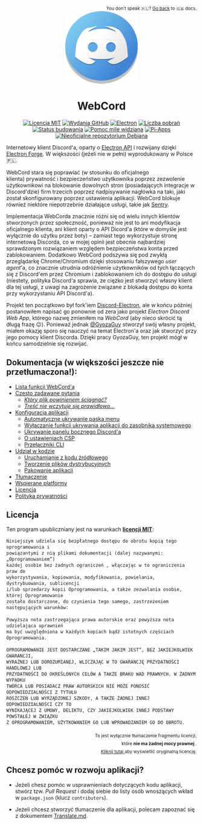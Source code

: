 <!--
  Jeżeli jesteś wstanie to przeczytać, to pewnie jedyne co tu zobaczysz poniżej, to jakaś
  niezrozumiała mieszanina tekstu i HTML. Dlatego dodałem do tego nieco "komentarzy",
  aby urozmaicić Ci czytanie tego w Notepadzie. Teraz jest to niezrozumiała mieszanina tekstu,
  HTML i irytujących komentarzy HTML ;).
 -->
<div align='right'>
<sub>
  You don't speak 🇵🇱️? <a href='../Readme.md'>Go back</a> to 🇬🇧️ docs.
</sub>
</div>
<div align='center'>
<a href='https://discord.com'> <img src='../../sources/assets/icons/app.png' width='192px'> </a> 
<h1>WebCord</h1>

<!--
                                 ______________________
                                /                      \ Ikonka stworzona przeze mnie
                                |                      | (NIE JEST KRADZIONA! :P)
                                |                      |
                                |     /--\____/--\     |
                                |    /   _    _   \    |
                                |   /   (_)  (_)   \   |
                                |  |     ______     |  |
                                |   \___/      \___/   |
                                |                      |
                                |                 \    |
                                \__________________\   |
                                                    \  |
                                                      \|
                                                        
						     
————————————————————————————————————— W e b C o r d —————————————————————————————————————

		       MIT • Electron • Pomoc mile widziana • Pi Apps • Repozytorium Debiana
-->

[![Licencja MIT](https://img.shields.io/github/license/SpacingBat3/WebCord?label=Licencja)](COPYING)
[![Wydania GitHub](https://img.shields.io/github/release/SpacingBat3/electron-discord-webapp.svg?label=Wydania)](https://github.com/SpacingBat3/WebCord/tags)
[![Electron](https://img.shields.io/github/package-json/dependency-version/SpacingBat3/WebCord/dev/electron?color=%236CB2BF&label=Electron)](https://www.electronjs.org/)
[![Liczba pobrań](https://img.shields.io/github/downloads/SpacingBat3/electron-discord-webapp/total.svg?label=Pobrania&color=%236586B3)](https://github.com/SpacingBat3/releases)
[![Status budowania](https://img.shields.io/github/workflow/status/SpacingBat3/WebCord/Run%20tests?label=Budowanie&logo=github)](../../../actions/workflows/build.yml)
[![Pomoc mile widziana](https://img.shields.io/badge/Pomoc-mile%20widziana-brightgreen.svg)](#want-to-contribute-to-my-project)
[![Pi-Apps](https://badgen.net/badge/W%20Pi-Apps%3F/Tak!/c51a4a?icon=https://raw.githubusercontent.com/Botspot/pi-apps/master/icons/vector/logo.svg)](https://github.com/Botspot/pi-apps)
[![Nieoficjalne repozytorium Debiana](https://img.shields.io/endpoint?url=https%3A%2F%2Frunkit.io%2Fspacingbat3%2Fwebcord-debian-badge%2Fbranches%2Fmaster&label=Nieoficjalne)](https://itai-nelken.github.io/Webcord_debian-repo/)

</div>

<!-- ———————————————————————————————————————————————————————————————————————————————— -->

Internetowy klient Discord'a, oparty o [Electron API](https://github.com/electron/electron) i
rozwijany dzięki [Electron Forge](https://github.com/electron-userland/electron-forge).
W większości (jeżeli nie w pełni) wyprodukowany w Polsce 🇵🇱️.

WebCord stara się poprawiać (w stosunku do oficjalnego klienta) prywatność i bezpieczeństwo użytkownika poprzez
zezwolenie użytkownikowi na blokowanie dowolnych stron (posiadających integracje w Discord'dzie)
firm trzecich poprzez nadpisywanie nagłówka na taki, jaki został skonfigurowany poprzez ustawienia
aplikacji. WebCord blokuje również niektóre niepotrzebnie działające usługi, takie jak [Sentry](https://sentry.io).

Implementacja WebCorda znacznie różni się od wielu innych klientów stworzonych przez społeczność,
ponieważ nie jest to ani modyfikacja oficjalnego klienta, ani klient oparty o API Dicord'a (które
w domyśle jest wyłącznie do użytku przez boty) – zamiast tego wykorzystuje stronę internetową
Discorda, co w mojej opinii jest obecnie najbardziej sprawdzonym rozwiązaniem względem bezpieczeństwa
konta przed zablokowaniem. Dodatkowo WebCord podszywa się pod zwykłą przeglądarkę Chrome/Chromium
dzięki stosowaniu fałszywego *user agent*'a, co znacznie utrudnia odróżnienie użytkowników od tych
łączących się z Discord'em przez Chromium i zablokowaniem ich do dostępu do usługi (niestety, polityka
Discord'a sprawia, że ciężko jest stworzyć własny klient dla tej usługi, z uwagi na zagrożenie
związane z blokadą dostępu do konta przy wykorzystaniu API Discord'a).

Projekt ten początkowo był fork'iem [Discord-Electron](https://github.com/GyozaGuy/Discord-Electron),
ale w końcu później postanowiłem napisać go ponownie od zera jako projekt *Electron Discord Web App*,
którego nazwę zmieniłem na *WebCord* (aby nieco skrócić tą długą frazę 😉). Ponieważ jednak
[@GyozaGuy](https://github.com/GyozaGuy) stworzył swój własny projekt, miałem okazję sporo się nauczyć
na temat Electron'a oraz jak stworzyć przy jego pomocy klient Discorda. Dzięki pracy GyozaGuy,
ten projekt mógł w końcu samodzielnie się rozwijać.

## Dokumentacja (w większości jeszcze nie przetłumaczona!):
- [Lista funkcji WebCord'a](../Features.md)
- [Często zadawane pytania](../FAQ.md)
  - *[Który plik powinienem ściągnąć?](../FAQ.md#1-which-file-i-should-download)*
  - *[Treść nie wczytuje się prawidłowo...](../FAQ.md#2-imagevideocontent-does-not-load-properly-is-there-anything-i-can-do-about-it)*
- [Konfiguracja aplikacji](../Settings.md)
  - [Automatyczne ukrywanie paska menu](../Settings.md#auto-hide-menu-bar)
  - [Wyłączanie funkcji ukrywania aplikacji do zasobnika systemowego](../Settings.md#disable-tray)
  - [Ukrywanie panelu bocznego Discord'a](../Settings.md#hide-side-bar)
  - [O ustawieniach CSP](../Settings.md#content-security-policy-settings)
  - [Przełączniki CLI](../Settings.md#cli-flags)
- [Udział w kodzie](../Contributing.md)
  - [Uruchamianie z kodu źródłowego](../Contributing.md#run)
  - [Tworzenie plików dystrybucyjnych](../Contributing.md#creating-distributables)
  - [Pakowanie aplikacji](../Contributing.md#packaging)
- [Tłumaczenie](../Translate.md)
- [Wspierane platformy](../Support.md)
- [Licencja](../../LICENSE)
- [Polityka prywatności](../Privacy.md)

## Licencja
Ten program upubliczniany jest na warunkach **[licencji MIT](../../LICENSE)**:
	
	Niniejszym udziela się bezpłatnego dostępu do obrotu kopią tego oprogramowania i
	powiązantymi z nią plikami dokumentacji (dalej nazywanymi: „Oprogramowaniem”)
	każdej osobie bez żadnych ograniczeń , włączając w to ograniczenia praw do
	wykorzystywania, kopiowania, modyfikowania, powielania, dystrybuowania, sublicencji
	i/lub sprzedarzy kopii Oprogramowania, a także zezwalania osobie, której Oprogramowanie
	zostało dostarczone, do czynienia tego samego, zastrzeżeniem następujących warunków:

	Powyższa nota zastrzegająca prawa autorskie oraz powyższa nota udzielająca uprawnień
	ma być uwzględniona w każdych kopiach bądź istotnych częściach Oprogramowania.

	OPROGRAMOWANIE JEST DOSTARCZANE „TAKIM JAKIM JEST”, BEZ JAKIEJKOLWIEK GWARANCJI,
	WYRAŹNEJ LUB DOROZUMIANEJ, WLICZAJĄC W TO GWARANCJĘ PRZYDATNOŚCI HANDLOWEJ LUB
	PRZYDATNOŚCI DO OKREŚLONYCH CELÓW A TAKŻE BRAKU WAD PRAWNYCH. W ŻADNYM WYPADKU
	TWÓRCA LUB POSIADACZ PRAW AUTORSKICH NIE MOŻE PONOSIĆ ODPOWIEDZIALNOŚCI Z TYTUŁU
	ROSZCZEŃ LUB WYRZĄDZONEJ SZKODY, A TAKŻE ŻADNEJ INNEJ ODPOWIEDZIALNOŚCI CZY TO
	WYNIKAJĄCEJ Z UMOWY, DELIKTU, CZY JAKIEJKOLWIEK INNEJ PODSTAWY POWSTAŁEJ W ZWIĄZKU
	Z OPROGRAMOWANIEM, UŻYTKOWANIEM GO LUB WPROWADZANIEM GO DO OBROTU.

<div align=right>

<sub> To jest wyłącznie tłumaczenie fragmentu licencji, <br>
które <strong> nie ma żadnej mocy prawnej </strong>. <br>
<a href='../../LICENSE'> Kliknij tutaj </a> aby wyświetlić oryginalną licencję. </sub>

</div>


## Chcesz pomóc w rozwoju aplikacji?

- Jeżeli chesz pomóc w usprawnieniach dotyczących kodu aplikacji, stwórz tzw. *Pull Request* i dodaj siebie
do listy osób wnoszących wkład w `package.json` (klucz `contributors`).

- Jeżeli chcesz stworzyć tłumaczenie dla aplikacji, polecam zapoznać się z dokumentem [Translate.md](../Translate.md).
